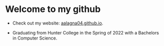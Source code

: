 # Welcome to my github


* Check out my website: [aalagna04.github.io](https://aalagna04.github.io/).

* Graduating from Hunter College in the Spring of 2022 with a Bachelors in Computer Science.


